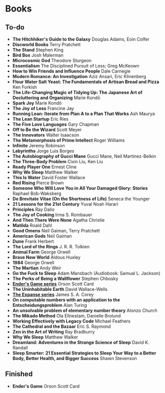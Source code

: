 # Books

## To-do
* **The Hitchhiker's Guide to the Galaxy** Douglas Adams, Eoin Colfer
* **Discworld Books** Terry Pratchett
* **The Stand** Stephen King
* **Bird Box** Josh Malerman
* **Microcosmic God** Theodore Sturgeon
* **Essentialism** The Disciplined Pursuit of Less; Greg McKeown
* **How to Win Friends and Influence People** Dale Carnegie
* **Modern Romance: An Investigation** Aziz Ansari, Eric Klinenberg
* **Flour Water Salt Yeast: The Fundamentals of Artisan Bread and Pizza** Ken Forkish
* **The Life-Changing Magic of Tidying Up: The Japanese Art of Decluttering and Organizing** Marie Kondō
* **Spark Joy** Marie Kondō
* **The Joy of Less** Francine Jay
* **Running Lean: Iterate from Plan A to a Plan That Works** Ash Maurya
* **The Lean Startup** Eric Ries
* **The Five Love Languages** Gary Chapman
* **Off to Be the Wizard** Scott Meyer
* **The Innovators** Walter Isaacson
* **The Metamorphosis of Prime Intellect** Roger Williams
* **Infinite** Jeremy Robinson
* **Labyrinths** Jorge Luis Borges
* **The Autobiography of Gucci Mane** Gucci Mane, Neil Martinez-Belkin
* **The Three-Body Problem** Cixin Liu, Ken Liu
* **Ready Player One** Ernest Cline
* **Why We Sleep** Matthew Walker
* **This Is Water** David Foster Wallace
* **Red Rising** Pierce Brown
* **Someone Who Will Love You in All Your Damaged Glory: Stories** Raphael Bob-Waksberg
* **De Brevitate Vitae (On the Shortness of Life)** Seneca the Younger
* **21 Lessons for the 21st Century** Yuval Noah Harari
* **Principles** Ray Dalio
* **The Joy of Cooking** Irma S. Rombauer
* **And Then There Were None** Agatha Christie
* **Matilda** Roald Dahl
* **Good Omens** Neil Gaiman, Terry Pratchett
* **American Gods** Neil Gaiman
* **Dune** Frank Herbert
* **The Lord of the Rings** J. R. R. Tolkien
* **Animal Farm** George Orwell
* **Brave New World** Aldous Huxley
* **1984** George Orwell
* **The Martian** Andy Weir
* **Go the Fuck to Sleep** Adam Mansbach (Audiobook: Samual L. Jackson)
* **The Perks of Being a Wallflower** Stephen Chbosky
* [**Ender's Game series**](https://www.wikiwand.com/en/Ender%27s_Game_(series)) Orson Scott Card
* **The Uninhabitable Earth** David Wallace-Wells
* [**The Expanse series**](https://www.wikiwand.com/en/The_Expanse_(novel_series)) James S. A. Corey
* **On computable numbers with an application to the Entscheidungsproblem** Alan Turing
* **An unsolvable problem of elementary number theory** Alonzo Church
* **The Mikado Method** Ola Ellnestam, Danielle Brolund
* **Working Effectively with Legacy Code** Michael Feathers
* **The Cathedral and the Bazaar** Eric S. Raymond
* **Zen in the Art of Writing** Ray Bradburry
* **Why We Sleep** Matthew Walker
* **Dreamland: Adventures in the Strange Science of Sleep** David K. Randall
* **Sleep Smarter: 21 Essential Strategies to Sleep Your Way to a Better Body, Better Health, and Bigger Success** Shawn Stevenson

## Finished
* **Ender's Game** Orson Scott Card
